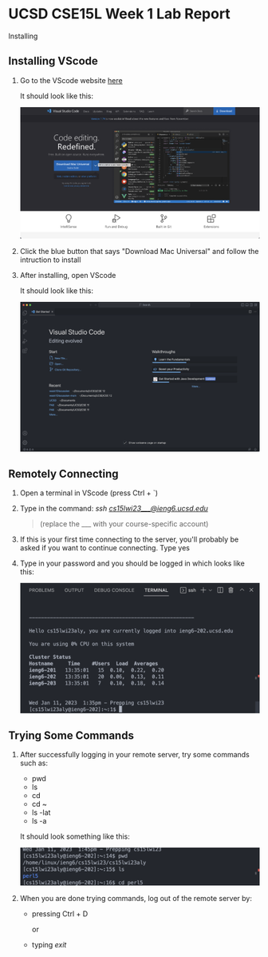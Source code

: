 # UCSD CSE15L Week 1 Lab Report

Installing

## Installing VScode

1. Go to the VScode website [here](https://code.visualstudio.com/) 

    It should look like this: 

    ![VScode website](VScodeWebsite.png)

2. Click the blue button that says "Download Mac Universal" and follow the intruction to install

3. After installing, open VScode

    It should look like this:
    
    ![VScode new window](VScodeNewWindow.png)
    

## Remotely Connecting

1. Open a terminal in VScode (press Ctrl + `)

2. Type in the command: *ssh cs15lwi23___@ieng6.ucsd.edu*

    > (replace the ___ with your course-specific account)
    
3. If this is your first time connecting to the server, you'll probably be asked if you want to continue connecting. Type yes

4. Type in your password and you should be logged in which looks like this:

    ![Terminal ssh success](TerminalSshSuccess.png)


## Trying Some Commands

1. After successfully logging in your remote server, try some commands such as:

    - pwd
    - ls
    - cd
    - cd ~
    - ls -lat
    - ls -a

    It should look something like this:
    
    ![Trying commands](TryingCommands.png)

2. When you are done trying commands, log out of the remote server by:

    - pressing Ctrl + D

        or
    
    - typing *exit*
